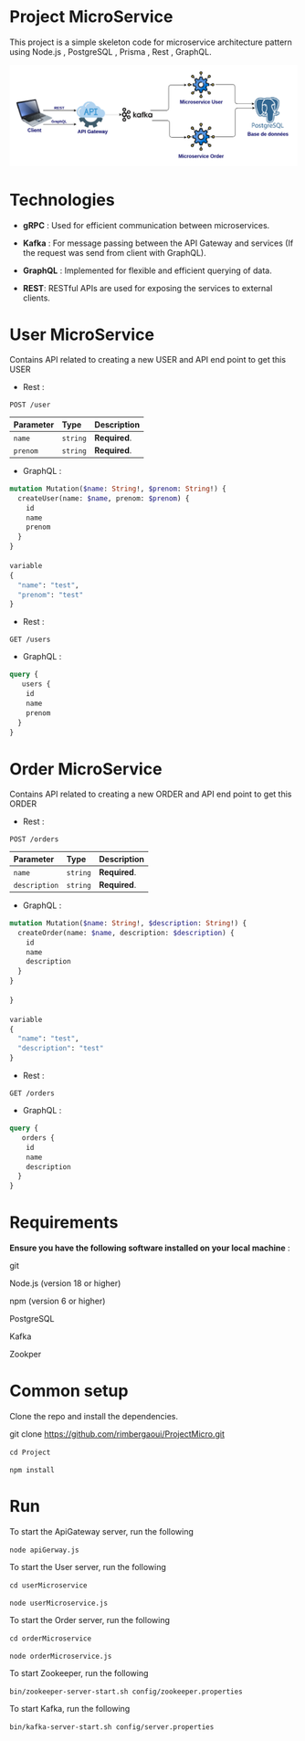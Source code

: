# Project MicroService

This project is a simple skeleton code for microservice architecture pattern using Node.js , PostgreSQL , Prisma , Rest , GraphQL.

![image!](archi2.png)


# Technologies

* **gRPC** : Used for efficient communication between microservices.

* **Kafka** : For message passing between the API Gateway and services (If the request was send from client with GraphQL).


* **GraphQL** : Implemented for flexible and efficient querying of data.


* **REST**: RESTful APIs are used for exposing the services to external clients.


# User MicroService

Contains API related to creating a new USER and API end point to get this USER

- Rest :


```http
POST /user
```

| Parameter   | Type     | Description                       |
| :-----------| :------- | :-------------------------------- |
| `name`      | `string` | **Required**.                     |
| `prenom`    | `string` | **Required**.                     |

- GraphQL :

```graphql
mutation Mutation($name: String!, $prenom: String!) {
  createUser(name: $name, prenom: $prenom) {
    id
    name
    prenom
  }
}

variable 
{
  "name": "test",
  "prenom": "test"
}

```

- Rest :


```http
GET /users
```

- GraphQL :


```graphql
query {
   users {
    id
    name
    prenom
  }
}
```



# Order MicroService

Contains API related to creating a new ORDER and API end point to get this ORDER

- Rest :


```http
POST /orders
```

| Parameter        | Type     | Description                       |
| :----------------| :------- | :-------------------------------- |
| `name`           | `string` | **Required**.                     |
| `description`    | `string` | **Required**.                     |


- GraphQL :


```graphql
mutation Mutation($name: String!, $description: String!) {
  createOrder(name: $name, description: $description) {
    id
    name
    description
  }
}

}

variable 
{
  "name": "test",
  "description": "test"
}
```


- Rest :


```http
GET /orders
```

- GraphQL :


```graphql
query {
   orders {
    id
    name
    description
  }
}
```


# Requirements

**Ensure you have the following software installed on your local machine** :

git

Node.js (version 18 or higher)

npm (version 6 or higher)

PostgreSQL

Kafka 

Zookper

# Common setup

Clone the repo and install the dependencies.

git clone https://github.com/rimbergaoui/ProjectMicro.git

`cd Project`

`npm install`

# Run

To start the ApiGateway server, run the following

`node apiGerway.js`

To start the User server, run the following

`cd userMicroservice`

`node userMicroservice.js`

To start the Order server, run the following

`cd orderMicroservice`

`node orderMicroservice.js`

To start Zookeeper, run the following

`bin/zookeeper-server-start.sh config/zookeeper.properties`

To start Kafka, run the following

`bin/kafka-server-start.sh config/server.properties`

